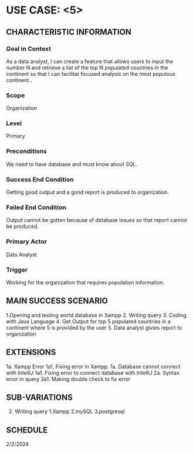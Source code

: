 # USE CASE: <5> <Report Population Information>

## CHARACTERISTIC INFORMATION

### Goal in Context

As a data analyst, I can create a feature that allows users to input the number N and retrieve a list of the top N populated countries in the continent so that I can facilitat focused analysis on the most populous continent..
### Scope

Organization
### Level

Primary

### Preconditions

We need to have database and must know about SQL. 

### Success End Condition

Getting good output and a good report is produced to organization. 

### Failed End Condition

Output cannot be gotten because of database issues so that report cannot be produced.

### Primary Actor

Data Analyst

### Trigger

Working for the organization that requires population information.

## MAIN SUCCESS SCENARIO

1.Opening and testing world database in Xampp
2. Writing query
3. Coding with Java Language
4. Get Output for top 5 populated countries in a continent where 5 is provided by the user
5. Data analyst givies report to organization

## EXTENSIONS

1a. Xampp Error
     1a1. Fixing error in Xampp.
1a. Database cannot connect with IntelliJ
     1a1. Fixing error to connect database with IntelliJ
2a. Syntax error in query
     3a1. Making double check to fix error

## SUB-VARIATIONS

2. Writing query
 	1.Xampp
 	2.mySQL
	3.postgresql
## SCHEDULE

2/2/2024
